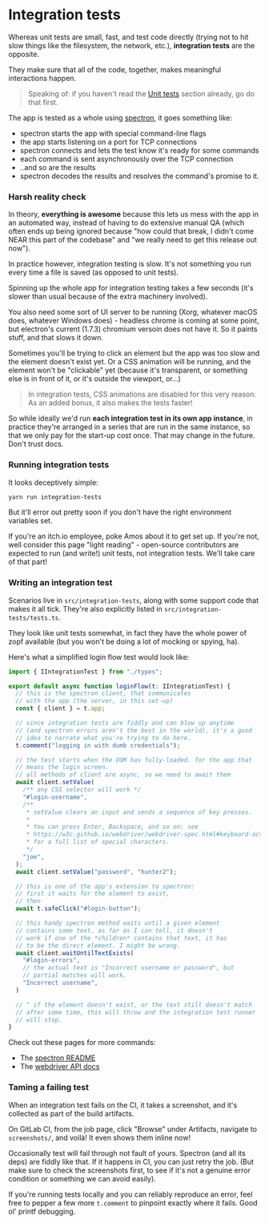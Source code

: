 
# Integration tests

Whereas unit tests are small, fast, and test code directly (trying not to hit
slow things like the filesystem, the network, etc.), **integration tests** are
the opposite.

They make sure that all of the code, together, makes meaningful interactions happen.

> Speaking of: if you haven't read the [Unit tests](unit-tests.md) section already,
> go do that first.

The app is tested as a whole using [spectron](https://www.npmjs.com/package/spectron),
it goes something like:

  * spectron starts the app with special command-line flags
  * the app starts listening on a port for TCP connections
  * spectron connects and lets the test know it's ready for some commands
  * each command is sent asynchronously over the TCP connection
  * ..and so are the results
  * spectron decodes the results and resolves the command's promise to it.

### Harsh reality check

In theory, **everything is awesome** because this lets us mess with the app
in an automated way, instead of having to do extensive manual QA (which
often ends up being ignored because "how could that break, I didn't come NEAR this
part of the codebase" and "we really need to get this release out now").

In practice however, integration testing is slow. It's not something you run
every time a file is saved (as opposed to unit tests).

Spinning up the whole app for integration testing takes a few seconds
(it's slower than usual because of the extra machinery involved).

You also need some sort of UI server to be running (Xorg, whatever macOS does, whatever
Windows does) - headless chrome is coming at some point, but electron's current
(1.7.3) chromium versoin does not have it. So it paints stuff, and that slows it down.

Sometimes you'll be trying to click an element but the app was too slow and the
element doesn't exist yet. Or a CSS animation will be running, and the element
won't be "clickable" yet (because it's transparent, or something else is in front of it,
or it's outside the viewport, or...)

> In integration tests, CSS animations are disabled for this very reason. As an added
> bonus, it also makes the tests faster!

So while ideally we'd run **each integration test in its own app instance**, in practice
they're arranged in a series that are run in the same instance, so that we only pay
for the start-up cost once. That may change in the future. Don't trust docs.

### Running integration tests

It looks deceptively simple:

```bash
yarn run integration-tests
```

But it'll error out pretty soon if you don't have the right environment variables set.

If you're an itch.io employee, poke Amos about it to get set up. If you're not, well
consider this page "light reading" - open-source contributors are expected to run
(and write!) unit tests, not integration tests. We'll take care of that part!

### Writing an integration test

Scenarios live in `src/integration-tests`, along with some support code that makes
it all tick. They're also explicitly listed in `src/integration-tests/tests.ts`.

They look like unit tests somewhat, in fact they have the whole power of zopf available
(but you won't be doing a lot of mocking or spying, ha).

Here's what a simplified login flow test would look like:

```typescript
import { IIntegrationTest } from "./types";

export default async function loginFlow(t: IIntegrationTest) {
  // this is the spectron client, that communicates
  // with the app (the server, in this set-up)
  const { client } = t.app;

  // since integration tests are fiddly and can blow up anytime
  // (and spectron errors aren't the best in the world), it's a good
  // idea to narrate what you're trying to do here.
  t.comment("logging in with dumb credentials");

  // the test starts when the DOM has fully-loaded. for the app that
  // means the login screen.
  // all methods of client are async, so we need to await them
  await client.setValue(
    /** any CSS selector will work */
    "#login-username",
    /**
     * setValue clears an input and sends a sequence of key presses.
     *
     * You can press Enter, Backspace, and so on: see 
     * https://w3c.github.io/webdriver/webdriver-spec.html#keyboard-actions
     * for a full list of special characters.
     */
    "joe",
  );
  await client.setValue("password", "hunter2");

  // this is one of the app's extension to spectron:
  // first it waits for the element to exist,
  // then
  await t.safeClick("#login-button");

  // this handy spectron method waits until a given element
  // contains some text. as far as I can tell, it doesn't
  // work if one of the *children* contains that text, it has
  // to be the direct element. I might be wrong.
  await client.waitUntilTextExists(
    "#login-errors",
    // the actual text is "Incorrect username or password", but
    // partial matches will work.
    "Incorrect username",
  )

  // ^ if the element doesn't exist, or the text still doesn't match
  // after some time, this will throw and the integration test runner
  // will stop.
}
```

Check out these pages for more commands:

  * The [spectron README](https://github.com/electron/spectron)
  * The [webdriver API docs](http://webdriver.io/api.html)

### Taming a failing test

When an integration test fails on the CI, it takes a screenshot, and it's
collected as part of the build artifacts.

On GitLab CI, from the job page, click "Browse" under Artifacts, navigate to
`screenshots/`, and voilà! It even shows them inline now!

Occasionally test will fail through not fault of yours. Spectron (and all its deps)
are fiddly like that. If it happens in CI, you can just retry the job. (But make
sure to check the screenshots first, to see if it's not a genuine error condition or
something we can avoid easily).

If you're running tests locally and you can reliably reproduce an error, feel free
to pepper a few more `t.comment` to pinpoint exactly where it fails. Good ol' printf
debugging.

